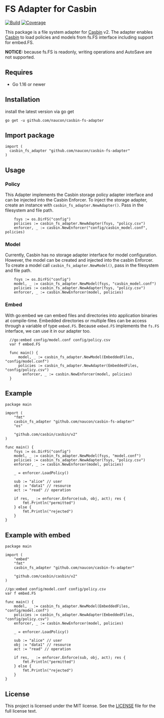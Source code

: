 # FS Adapter for Casbin

[![Build](https://github.com/naucon/casbin-fs-adapter/actions/workflows/go-ci.yml/badge.svg)](https://github.com/naucon/casbin-fs-adapter/actions/workflows/go-ci.yml)
[![Coverage](https://codecov.io/gh/naucon/casbin-fs-adapter/branch/develop/graph/badge.svg?token=YQ5BQU03PE)](https://codecov.io/gh/naucon/casbin-fs-adapter)

This package is a file system adapter for [Casbin](https://github.com/casbin/casbin) v2.
The adapter enables [Casbin](https://github.com/casbin/casbin) to load policies and models from fs.FS interface including support for embed.FS.

**NOTICE:** because fs.FS is readonly, writing operations and AutoSave are not supported.

## Requires

* Go 1.16 or newer

## Installation

install the latest version via go get

```
go get -u github.com/naucon/casbin-fs-adapter
```

## Import package

```
import (
  casbin_fs_adapter "github.com/naucon/casbin-fs-adapter"
)
```

## Usage

### Policy

This Adapter implements the Casbin storage policy adapter interface and can be injected into the Casbin Enforcer.
To inject the storage adapter, create an instance with `casbin_fs_adapter.NewAdapter()`. Pass in the filesystem and file path.

```
	fsys := os.DirFS("config")
	policies := casbin_fs_adapter.NewAdapter(fsys, "policy.csv")
	enforcer, _ := casbin.NewEnforcer("config/casbin_model.conf", policies)
```

### Model

Currently, Casbin has no storage adapter interface for model configuration. However, the model can be created and injected into the casbin Enforcer.
To create a model call `casbin_fs_adapter.NewModel()`, pass in the filesystem and file path.

```
	fsys := os.DirFS("config")
	model, _ := casbin_fs_adapter.NewModel(fsys, "casbin_model.conf")
	policies := casbin_fs_adapter.NewAdapter(fsys, "policy.csv")
	enforcer, _ := casbin.NewEnforcer(model, policies)
```

### Embed

With go:embed we can embed files and directories into application binaries at compile-time.
Embedded directories or multiple files can be access through a variable of type `embed.FS`.
Because `embed.FS` implements the `fs.FS` interface, we can use it in our adapter too.

```
  //go:embed config/model.conf config/policy.csv
  var f embed.FS

  func main() {
      model, _ := casbin_fs_adapter.NewModel(EmbeddedFiles, "config/model.conf")
      policies := casbin_fs_adapter.NewAdapter(EmbeddedFiles, "config/policy.csv")
    	enforcer, _ := casbin.NewEnforcer(model, policies)
  }
```

## Example

````
package main

import (
	"fmt"
	casbin_fs_adapter "github.com/naucon/casbin-fs-adapter"
	"os"

	"github.com/casbin/casbin/v2"
)

func main() {
	fsys := os.DirFS("config")
	model, _ := casbin_fs_adapter.NewModel(fsys, "model.conf")
	policies := casbin_fs_adapter.NewAdapter(fsys, "policy.csv")
	enforcer, _ := casbin.NewEnforcer(model, policies)

	_ = enforcer.LoadPolicy()

	sub := "alice" // user
	obj := "data1" // resource
	act := "read" // operation

	if res, _ := enforcer.Enforce(sub, obj, act); res {
		fmt.Println("permitted")
	} else {
		fmt.Println("rejected")
	}
}
````

## Example with embed

````
package main

import (
	"embed"
	"fmt"
	casbin_fs_adapter "github.com/naucon/casbin-fs-adapter"

	"github.com/casbin/casbin/v2"
)

//go:embed config/model.conf config/policy.csv
var f embed.FS

func main() {
	model, _ := casbin_fs_adapter.NewModel(EmbeddedFiles, "config/model.conf")
	policies := casbin_fs_adapter.NewAdapter(EmbeddedFiles, "config/policy.csv")
	enforcer, _ := casbin.NewEnforcer(model, policies)

	_ = enforcer.LoadPolicy()

	sub := "alice" // user
	obj := "data1" // resource
	act := "read" // operation

	if res, _ := enforcer.Enforce(sub, obj, act); res {
		fmt.Println("permitted")
	} else {
		fmt.Println("rejected")
	}
}
````

## License

This project is licensed under the MIT license. See the [LICENSE](https://github.com/naucon/casbin-fs-adapter/blob/master/LICENSE) file for the full license text.

